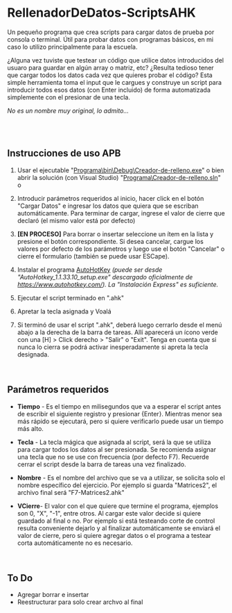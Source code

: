 # RellenadorDeDatos-ScriptsAHK
Un pequeño programa que crea scripts para cargar datos de prueba por consola o terminal. Útil para probar datos con programas básicos, en mi caso lo utilizo principalmente para la escuela. 
  
¿Alguna vez tuviste que testear un código que utilice datos introducidos del usuaro para guardar en algún array o matriz, etc? ¿Resulta tedioso tener que cargar todos los datos cada vez que quieres probar el código? Esta simple herramienta toma el input que le cargues y construye un script para introducir todos esos datos (con Enter incluido) de forma automatizada simplemente con el presionar de una tecla.
  
_No es un nombre muy original, lo admito..._

<br><br>



## Instrucciones de uso APB

1. Usar el ejecutable "[Programa\bin\Debug\Creador-de-relleno.exe](https://github.com/Marin37/RellenadorDeDatos-ScriptsAHK/blob/main/Programa/bin/Debug/Creador-de-relleno.exe)" o bien abrir la solución (con Visual Studio) "[Programa\Creador-de-relleno.sln](https://github.com/Marin37/RellenadorDeDatos-ScriptsAHK/blob/main/Programa/Creador-de-relleno.sln)" o 

2. Introducir parámetros requeridos al inicio, hacer click en el botón "Cargar Datos" e ingresar los datos que quiera que se escriban automáticamente. Para terminar de cargar, ingrese el valor de cierre que declaró (el mismo valor está por defecto)

3. **[EN PROCESO]** Para borrar o insertar seleccione un ítem en la lista y presione el botón correspondiente. Si desea cancelar, cargue los valores por defecto de los parámetros y luego use el botón "Cancelar" o cierre el formulario (también se puede usar ESCape).

4. Instalar el programa [AutoHotKey](https://www.autohotkey.com/)
_(puede ser desde "AutoHotkey_1.1.33.10_setup.exe" descargado oficialmente de https://www.autohotkey.com/). La "Instalación Express" es suficiente._

5. Ejecutar el script terminado en ".ahk" 

6. Apretar la tecla asignada y Voalá

7. Si terminó de usar el script ".ahk", deberá luego cerrarlo desde el menú abajo a la derecha de la barra de tareas. Allí aparecerá un ícono verde con una [H] > Click derecho > "Salir" o "Exit". Tenga en cuenta que si nunca lo cierra se podrá activar inesperadamente si apreta la tecla designada.

<br>

## Parámetros requeridos

- **Tiempo** - Es el tiempo en milisegundos que va a esperar el script antes de escribir el siguiente registro y presionar {Enter}. Mientras menor sea más rápido se ejecutará, pero si quiere verificarlo puede usar un tiempo más alto.

- **Tecla** - La tecla mágica que asignada al script, será la que se utiliza para cargar todos los datos al ser presionada. Se recomienda asignar una tecla que no se use con frecuencia (por defecto F7). Recuerde cerrar el script desde la barra de tareas una vez finalizado.

- **Nombre** - Es el nombre del archivo que se va a utilizar, se solicita solo el nombre específico del ejercicio. Por ejemplo si guarda "Matrices2", el archivo final será "F7-Matrices2.ahk"

- **VCierre**- El valor con el que quiere que termine el programa, ejemplos son 0, "X", "-1", entre otros. Al cargar este valor decide si quiere guardado al final o no. Por ejemplo si está testeando corte de control resulta conveniente dejarlo y al finalizar automáticamente se enviará el valor de cierre, pero si quiere agregar datos o el programa a testear corta automáticamente no es necesario.

<br>

## To Do

- Agregar borrar e insertar
- Reestructurar para solo crear archvo al final
